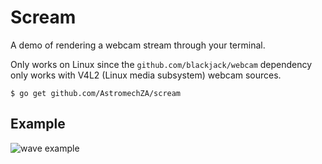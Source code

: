 # Scream

A demo of rendering a webcam stream through your terminal.

Only works on Linux since the `github.com/blackjack/webcam` dependency only works with V4L2 (Linux media subsystem) webcam sources.

```
$ go get github.com/AstromechZA/scream
```

## Example

![wave example](_examples/wave.svg)
